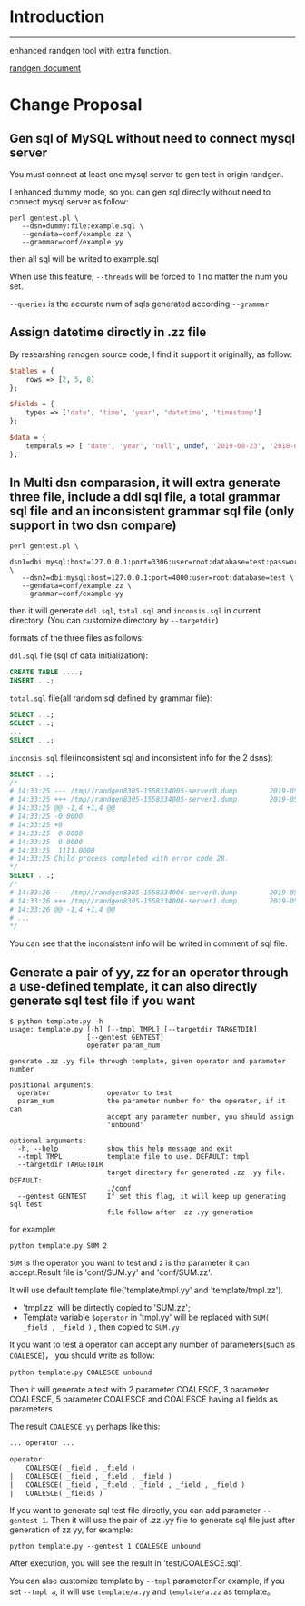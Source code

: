 
# Introduction
---

enhanced randgen tool with extra function. 

[randgen document](https://github.com/RQG/RQG-Documentation/wiki/RandomQueryGeneratorQuickStart)

# Change Proposal

## Gen sql of MySQL without need to connect mysql server
 
You must connect at least one mysql server to gen test in origin randgen.

I enhanced dummy mode, so you can gen sql directly without need to connect mysql server as follow:

```shell
perl gentest.pl \
   --dsn=dummy:file:example.sql \
   --gendata=conf/example.zz \
   --grammar=conf/example.yy
```

then all sql will be writed to example.sql

When use this feature, `--threads` will be forced to 1 no matter the num you set.

`--queries` is the accurate num of sqls generated according `--grammar`

## Assign datetime directly in .zz file

By researshing randgen source code, I find it support it originally, as follow:

```perl
$tables = {
    rows => [2, 5, 8]
};

$fields = {
    types => ['date', 'time', 'year', 'datetime', 'timestamp']
};

$data = {
    temporals => [ 'date', 'year', 'null', undef, '2019-08-23', '2018-09-10 10:29:30']
};
```

## In Multi dsn comparasion, it will extra generate three file, include a ddl sql file, a total grammar sql file and an inconsistent grammar sql file (only support in two dsn compare)

```shell
perl gentest.pl \
   --dsn1=dbi:mysql:host=127.0.0.1:port=3306:user=root:database=test:password=123456 \
   --dsn2=dbi:mysql:host=127.0.0.1:port=4000:user=root:database=test \
   --gendata=conf/example.zz \
   --grammar=conf/example.yy
```

then it will generate `ddl.sql`, `total.sql` and `inconsis.sql` in current directory. (You can customize directory by `--targetdir`)

formats of the three files as follows:

`ddl.sql` file (sql of data initialization):

```sql
CREATE TABLE ....;
INSERT ...;
```

`total.sql` file(all random sql defined by grammar file):

```sql
SELECT ...;
SELECT ...;
...
SELECT ...;
```

`inconsis.sql` file(inconsistent sql and inconsistent info for the 2 dsns):

```sql
SELECT ...;
/*
# 14:33:25 --- /tmp//randgen8305-1558334005-server0.dump        2019-05-20 14:33:25.152868864 +0800
# 14:33:25 +++ /tmp//randgen8305-1558334005-server1.dump        2019-05-20 14:33:25.152868864 +0800
# 14:33:25 @@ -1,4 +1,4 @@
# 14:33:25 -0.0000
# 14:33:25 +0
# 14:33:25  0.0000
# 14:33:25  0.0000
# 14:33:25  1111.0000
# 14:33:25 Child process completed with error code 28.
*/
SELECT ...;
/*
# 14:33:26 --- /tmp//randgen8305-1558334006-server0.dump        2019-05-20 14:33:25.152868864 +0800
# 14:33:26 +++ /tmp//randgen8305-1558334006-server1.dump        2019-05-20 14:33:25.152868864 +0800
# 14:33:26 @@ -1,4 +1,4 @@
# ...
*/
```

You can see that the inconsistent info will be writed in comment of sql file.

## Generate a pair of yy, zz for an operator through a use-defined template, it can also directly generate sql test file if you want

```shell
$ python template.py -h
usage: template.py [-h] [--tmpl TMPL] [--targetdir TARGETDIR]
                   [--gentest GENTEST]
                   operator param_num

generate .zz .yy file through template, given operator and parameter number

positional arguments:
  operator              operator to test
  param_num             the parameter number for the operator, if it can
                        accept any parameter number, you should assign
                        'unbound'

optional arguments:
  -h, --help            show this help message and exit
  --tmpl TMPL           template file to use. DEFAULT: tmpl
  --targetdir TARGETDIR
                        target directory for generated .zz .yy file. DEFAULT:
                        ./conf
  --gentest GENTEST     If set this flag, it will keep up generating sql test
                        file follow after .zz .yy generation
```


for example:

```shell
python template.py SUM 2
```

`SUM` is the operator you want to test and `2` is the parameter it can accept.Result file is 'conf/SUM.yy' and 'conf/SUM.zz'.

It will use default template file('template/tmpl.yy' and 'template/tmpl.zz').  

 - 'tmpl.zz' will be dirtectly copied to 'SUM.zz'; 
 - Template variable `$operator` in 'tmpl.yy' will be replaced with `SUM( _field , _field )` , then copied to `SUM.yy`

It you want to test a operator can accept any number of parameters(such as `COALESCE`)， you should write as follow:

```shell
python template.py COALESCE unbound
```

Then it will generate a test with 2 parameter COALESCE, 3 parameter COALESCE, 5 parameter COALESCE and COALESCE having all fields as parameters.

The result `COALESCE.yy` perhaps like this:

```yacc
... operator ...

operator:
    COALESCE( _field , _field )
|   COALESCE( _field , _field , _field )
|   COALESCE( _field , _field , _field , _field , _field )
|   COALESCE( _fields )
```

If you want to generate sql test file directly, you can add parameter `--gentest 1`. Then it will use the pair of .zz .yy file to 
generate sql file just after generation of zz yy, for example:

```shell
python template.py --gentest 1 COALESCE unbound 
```

After execution, you will see the result in 'test/COALESCE.sql'.

You can alse customize template by `--tmpl` parameter.For example, if you set `--tmpl a`, it will use `template/a.yy` and `template/a.zz` as template。

